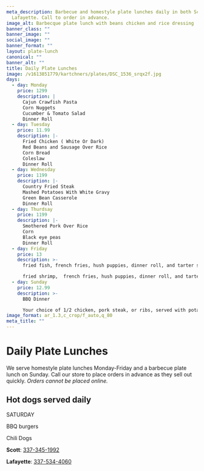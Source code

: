```yaml
---
meta_description: Barbecue and homestyle plate lunches daily in both Scott and
  Lafayette. Call to order in advance.
image_alt: Barbecque plate lunch with beans chicken and rice dressing
banner_class: ""
banner_image: ""
social_image: ""
banner_format: ""
layout: plate-lunch
canonical: ""
banner_alt: ""
title: Daily Plate Lunches
image: /v1613851779/kartchners/plates/DSC_1536_srqx2f.jpg
days:
  - day: Monday
    price: 1299
    description: |
      Cajun Crawfish Pasta 
      Corn Nuggets
      Cucumber & Tomato Salad
      Dinner Roll
  - day: Tuesday
    price: 11.99
    description: |-
      Fried Chicken ( White Or Dark)
      Red Beans and Sausage Over Rice
      Corn Bread
      Coleslaw
      Dinner Roll
  - day: Wednesday
    price: 1199
    description: |-
      Country Fried Steak 
      Mashed Potatoes With White Gravy
      Green Bean Casserole
      Dinner Roll
  - day: Thurdsay
    price: 1199
    description: |-
      Smothered Pork Over Rice
      Corn
      Black eye peas
      Dinner Roll 
  - day: Friday
    price: 13
    description: >-
      fried fish, french fries, hush puppies, dinner roll, and tarter sauce 

      fried shrimp,  french fries, hush puppies, dinner roll, and tarter sauce. fish and shrimp can be made as a combo, burger, or po boy. Also selling Crab Burgers
  - day: Sunday
    price: 12.99
    description: >-
      BBQ Dinner

      Your choice of 1/2 chicken, pork steak, or ribs, served with potato salad, baked beans, rice dressing and dinner rolls  
image_format: ar_1.3,c_crop/f_auto,q_80
meta_title: ""
---
```

<h1 class="text-5xl text-red-700">
  Daily Plate Lunches
</h1>

<p class="mb-6">We serve homestyle plate lunches Monday-Friday and a barbecue plate lunch on Sunday. Call our store to place orders in advance as they sell out quickly. <em>Orders cannot be placed online.</em></p>
<h2 class="text-gray-800">Hot dogs served daily</h2>

S﻿ATURDAY

BBQ burgers

C﻿hili Dogs

<p><strong>Scott</strong>: <a href="tel:3373451992">337-345-1992</a></p>
<p class="mb-6"><strong>Lafayette</strong>: <a href="tel:3375344060">337-534-4060</a></p>
